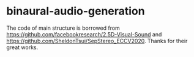 # binaural-audio-generation
The code of main structure is borrowed from https://github.com/facebookresearch/2.5D-Visual-Sound and https://github.com/SheldonTsui/SepStereo_ECCV2020.
Thanks for their great works.
